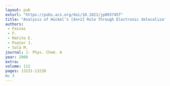 ```yaml
---
layout: pub
exturl: "https://pubs.acs.org/doi/10.1021/jp803745f"
title: "Analysis of Hückel’s [4n+2] Rule Through Electronic delocalization measures"
authors:
 - Feixas
 - F.
 - Matito E.
 - Poater J.
 - Solà M.
journal: J. Phys. Chem. A
year: 2008
extra: 
volume: 112
pages: 13231-13238
n: 3
---
```

